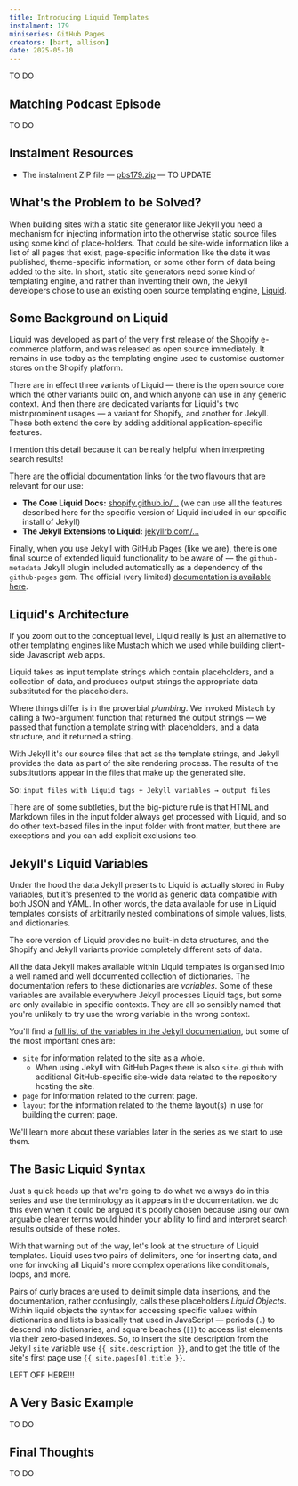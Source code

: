 ```yaml
---
title: Introducing Liquid Templates
instalment: 179
miniseries: GitHub Pages
creators: [bart, allison]
date: 2025-05-10
---
```

TO DO

## Matching Podcast Episode

TO DO

## Instalment Resources

- The instalment ZIP file — [pbs179.zip](./assets/pbs179.zip) — TO UPDATE

## What's the Problem to be Solved?

When building sites with a static site generator like Jekyll you need a mechanism for injecting information into the otherwise static source files using some kind of place-holders. That could be site-wide information like a list of all pages that exist, page-specific information like the date it was published, theme-specific information, or some other form of data being added to the site. In short, static site generators need some kind of templating engine, and rather than inventing their own, the Jekyll developers chose to use an existing open source templating engine, [Liquid](https://shopify.github.io/liquid/).

## Some Background on Liquid

Liquid was developed as part of the very first release of the [Shopify](https://www.shopify.com/) e-commerce platform, and was released as open source immediately. It remains in use today as the templating engine used to customise customer stores on the Shopify platform.

There are in effect three variants of Liquid —
there is the open source core which the other variants build on, and which anyone can use in any generic context. And then there are dedicated variants for Liquid's two mistnprominent usages — a variant for Shopify, and another for Jekyll. These both extend the core by adding additional application-specific features.

I mention this detail because it can be really helpful when interpreting search results!

There are the official documentation links for the two flavours that are relevant for our use:

* **The Core Liquid Docs:** [shopify.github.io/…](https://shopify.github.io/liquid/) (we can use all the features described here for the specific version of Liquid included in our specific install of Jekyll)
* **The Jekyll Extensions to Liquid:** [jekyllrb.com/…](https://jekyllrb.com/docs/liquid/)

Finally, when you use Jekyll with GitHub Pages (like we are), there is one final source of extended liquid functionality to be aware of — the `github-metadata` Jekyll plugin included automatically as a dependency of the `github-pages` gem. The official (very limited) [documentation is available here](https://jekyll.github.io/github-metadata/).

## Liquid's Architecture

If you zoom out to the conceptual level, Liquid really is just an alternative to other templating engines like Mustach which we used while building client-side Javascript web apps. 

Liquid takes as input template strings which contain placeholders, and a collection of data, and produces output strings the appropriate data substituted for the placeholders. 

Where things differ is in the proverbial *plumbing*. We invoked Mistach by calling a two-argument function that returned the output strings — we passed that function a template string with placeholders, and a data structure, and it returned a string.

With Jekyll it's our source files that act as the template strings, and Jekyll provides the data as part of the site rendering process. The results of the substitutions appear in the files that make up the generated site.

So: `input files with Liquid tags + Jekyll variables → output files`

There are of some subtleties, but the big-picture rule is that HTML and Markdown files in the input folder always get processed with Liquid, and so do other text-based files in the input folder with front matter, but there are exceptions and you can add explicit exclusions too.

## Jekyll's Liquid Variables

Under the hood the data Jekyll presents to Liquid is actually stored in Ruby variables, but it's presented to the world as generic data compatible with both JSON and YAML. In other words, the data available for use in Liquid templates consists of arbitrarily nested combinations of simple values, lists, and dictionaries.

The core version of Liquid provides no built-in data structures, and the Shopify and Jekyll variants provide completely different sets of data.

All the data Jekyll makes available within Liquid templates is organised into a well named and well documented collection of dictionaries. The documentation refers to these dictionaries are *variables*. Some of these variables are available everywhere Jekyll processes Liquid tags, but some are only available in specific contexts. They are all so sensibly named that you're unlikely to try use the wrong variable in the wrong context.

You'll find a [full list of the variables in the Jekyll documentation](https://jekyllrb.com/docs/variables/), but some of the most important ones are:

* `site` for information related to the site as a whole.
  * When using Jekyll with GitHub Pages there is also `site.github` with additional GitHub-specific site-wide data related to the repository hosting the site.
* `page` for information related to the current page.
* `layout` for the information related to the theme layout(s) in use for building the current page.

We'll learn more about these variables later in the series as we start to use them.

## The Basic Liquid Syntax

Just a quick heads up that we're going to do what we always do in this series and use the terminology as it appears in the documentation. we do this even when it could be argued it's poorly chosen because using our own arguable clearer terms would hinder your ability to find and interpret search results outside of these notes. 

With that warning out of the way, let's look at the structure of Liquid templates. Liquid uses two pairs of delimiters, one for inserting data, and one for invoking all Liquid's more complex operations like conditionals, loops, and more.

Pairs of curly braces are used to delimit simple data insertions, and the documentation, rather confusingly, calls these placeholders *Liquid Objects*. Within liquid objects the syntax for accessing specific values within dictionaries and lists is basically that used in JavaScript — periods (`.`) to descend into dictionaries, and square beaches (`[]`) to access list elements via their zero-based indexes. So, to insert the site description from the Jekyll `site` variable use `{{ site.description }}`, and to get the title of the site's first page use `{{ site.pages[0].title }}`.

LEFT OFF HERE!!!


## A Very Basic Example

TO DO

## Final Thoughts

TO DO
